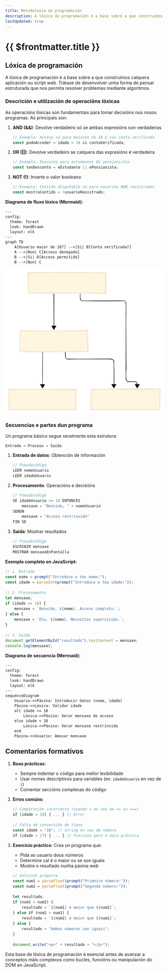 ```yaml
---
title: Metodoloxía da programación
description: A lóxica de programación é a base sobre a que construímos calquera aplicación ou script web. 
lastUpdated: true
---
```


# {{ $frontmatter.title }}


## Lóxica de programación

A lóxica de programación é a base sobre a que construímos calquera aplicación ou script web. Trátase de desenvolver unha forma de pensar estruturada que nos permita resolver problemas mediante algoritmos.

### Descrición e utilización de operacións lóxicas

As operacións lóxicas son fundamentais para tomar decisións nos nosos programas. As principais son:

1. **AND (&&)**: Devolve verdadeiro só se ambas expresións son verdadeiras
   ```javascript
   // Exemplo: Acceso só para maiores de 18 E con conta verificada
   const podeAcceder = idade > 18 && contaVerificada;
   ```

2. **OR (||)**: Devolve verdadeiro se calquera das expresións é verdadeira
   ```javascript
   // Exemplo: Desconto para estudantes OU pensionistas
   const tenDesconto = eEstudante || ePensionista;
   ```

3. **NOT (!)**: Inverte o valor booleano
   ```javascript
   // Exemplo: Contido dispoñible só para usuarios NON rexistrados
   const mostraContido = !usuarioRexistrado;
   ```

**Diagrama de fluxo lóxico (Mermaid):**
```mermaid
---
config:
  theme: forest
  look: handDrawn
  layout: elk
---
graph TD
    A[Usuario maior de 18?] -->|Si| B[Conta verificada?]
    A -->|Non| C[Acceso denegado]
    B -->|Si| D[Acceso permitido]
    B -->|Non| C
```
![imaxe 1](./assets/fluxo-loxico.svg)

### Secuencias e partes dun programa

Un programa básico segue xeralmente esta estrutura:

```plaintext
Entrada → Proceso → Saída
```

1. **Entrada de datos**: Obtención de información
   ```javascript
   // Pseudocódigo
   LEER nomeUsuario
   LEER idadeUsuario
   ```

2. **Procesamento**: Operacións e decisións
   ```javascript
   // Pseudocódigo
   SE idadeUsuario >= 18 ENTONCES
       mensaxe = "Benvido, " + nomeUsuario
   SENON
       mensaxe = "Acceso restrinxido"
   FIN SE
   ```

3. **Saída**: Mostrar resultados
   ```javascript
   // Pseudocódigo
   ESCRIBIR mensaxe
   MOSTRAR mensaxeEnPantalla
   ```

**Exemplo completo en JavaScript:**
```javascript
// 1. Entrada
const nome = prompt("Introduce o teu nome:");
const idade = parseInt(prompt("Introduce a túa idade:"));

// 2. Procesamento
let mensaxe;
if (idade >= 18) {
    mensaxe = `Benvido, ${nome}. Acceso completo.`;
} else {
    mensaxe = `Ola, ${nome}. Necesitas supervisión.`;
}

// 3. Saída
document.getElementById("resultado").textContent = mensaxe;
console.log(mensaxe);
```

**Diagrama de secuencia (Mermaid):**
```mermaid
---
config:
  theme: forest
  look: handDrawn
  layout: elk
---
sequenceDiagram
    Usuario->>Páxina: Introducir datos (nome, idade)
    Páxina->>Lóxica: Validar idade
    alt idade >= 18
        Lóxica->>Páxina: Xerar mensaxe de acceso
    else idade < 18
        Lóxica->>Páxina: Xerar mensaxe restrinxida
    end
    Páxina->>Usuario: Amosar mensaxe
```

## Comentarios formativos

1. **Boas prácticas**:
   - Sempre indentar o código para mellor lexibilidade
   - Usar nomes descriptivos para variables (ex: `idadeUsuario` en vez de `i`)
   - Comentar seccións complexas do código

2. **Erros comúns**:
   ```javascript
   // Comparación incorrecta (usando = en vez de == ou ===)
   if (idade = 18) { ... } // Erro!
   
   // Falta de conversión de tipos
   const idade = "18"; // String en vez de número
   if (idade > 17) { ... } // Funciona pero é mala práctica
   ```

3. **Exercicio práctico**:
   Crea un programa que:
   - Pida ao usuario dous números
   - Determine cal é o maior ou se son iguais
   - Mostre o resultado nunha páxina web

   ```javascript
   // Solución proposta
   const num1 = parseFloat(prompt("Primeiro número:"));
   const num2 = parseFloat(prompt("Segundo número:"));
   
   let resultado;
   if (num1 > num2) {
       resultado = `${num1} é maior que ${num2}`;
   } else if (num2 > num1) {
       resultado = `${num2} é maior que ${num1}`;
   } else {
       resultado = "Ambos números son iguais";
   }
   
   document.write("<p>" + resultado + "</p>");
   ```

Esta base de lóxica de programación é esencial antes de avanzar a conceptos máis complexos como bucles, funcións ou manipulación do DOM en JavaScript.